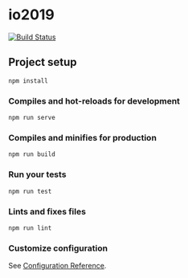 
# io2019
[![Build Status](https://travis-ci.org/kasztaniaki/IO2019-web.svg?branch=master)](https://travis-ci.org/kasztaniaki/IO2019-web)
## Project setup
```
npm install
```

### Compiles and hot-reloads for development
```
npm run serve
```

### Compiles and minifies for production
```
npm run build
```

### Run your tests
```
npm run test
```

### Lints and fixes files
```
npm run lint
```

### Customize configuration
See [Configuration Reference](https://cli.vuejs.org/config/).
